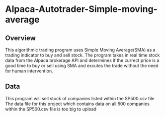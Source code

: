 # Alpaca-Autotrader-Simple-moving-average

## Overview
This algorithmic trading program uses Simple Moving Average(SMA) as a trading indicator to buy and sell stock.
The program takes in real time stock data from the Alpaca brokerage API and determines 
if the currect price is a good time to buy or sell using SMA and excutes the trade without the need for human intervention.

## Data
This program will sell stock of companies listed within the SP500.csv file\
The data file for this project which contains data on all 500 companies within the SP500.csv file is too big to upload
